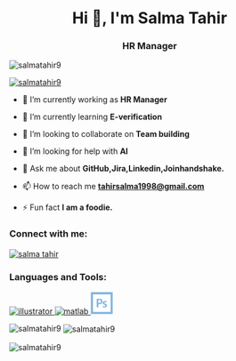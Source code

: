 <h1 align="center">Hi 👋, I'm Salma Tahir</h1>
<h3 align="center">HR Manager</h3>

<p align="left"> <img src="https://komarev.com/ghpvc/?username=salmatahir9&label=Profile%20views&color=0e75b6&style=flat" alt="salmatahir9" /> </p>

<p align="left"> <a href="https://github.com/ryo-ma/github-profile-trophy"><img src="https://github-profile-trophy.vercel.app/?username=salmatahir9" alt="salmatahir9" /></a> </p>

- 🔭 I’m currently working as **HR Manager**

- 🌱 I’m currently learning **E-verification**

- 👯 I’m looking to collaborate on **Team building**

- 🤝 I’m looking for help with **AI**

- 💬 Ask me about **GitHub,Jira,Linkedin,Joinhandshake.**

- 📫 How to reach me **tahirsalma1998@gmail.com**

- ⚡ Fun fact **I am a foodie.**

<h3 align="left">Connect with me:</h3>
<p align="left">
<a href="https://linkedin.com/in/salma tahir" target="blank"><img align="center" src="https://raw.githubusercontent.com/rahuldkjain/github-profile-readme-generator/master/src/images/icons/Social/linked-in-alt.svg" alt="salma tahir" height="30" width="40" /></a>
</p>

<h3 align="left">Languages and Tools:</h3>
<p align="left"> <a href="https://www.adobe.com/in/products/illustrator.html" target="_blank" rel="noreferrer"> <img src="https://www.vectorlogo.zone/logos/adobe_illustrator/adobe_illustrator-icon.svg" alt="illustrator" width="40" height="40"/> </a> <a href="https://www.mathworks.com/" target="_blank" rel="noreferrer"> <img src="https://upload.wikimedia.org/wikipedia/commons/2/21/Matlab_Logo.png" alt="matlab" width="40" height="40"/> </a> <a href="https://www.photoshop.com/en" target="_blank" rel="noreferrer"> <img src="https://raw.githubusercontent.com/devicons/devicon/master/icons/photoshop/photoshop-line.svg" alt="photoshop" width="40" height="40"/> </a> </p>

<p><img align="left" src="https://github-readme-stats.vercel.app/api/top-langs?username=salmatahir9&show_icons=true&locale=en&layout=compact" alt="salmatahir9" /></p>

<p>&nbsp;<img align="center" src="https://github-readme-stats.vercel.app/api?username=salmatahir9&show_icons=true&locale=en" alt="salmatahir9" /></p>

<p><img align="center" src="https://github-readme-streak-stats.herokuapp.com/?user=salmatahir9&" alt="salmatahir9" /></p>
